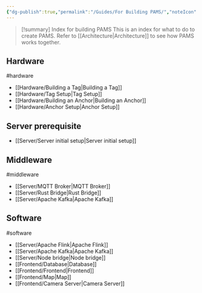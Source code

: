 ```yaml
---
{"dg-publish":true,"permalink":"/Guides/For Building PAMS/","noteIcon":""}
---
```


> [!summary] Index for building PAMS
> This is an index for what to do to create PAMS. Refer to [[Architecture\|Architecture]] to see how PAMS works together.

## Hardware

#hardware 

- [[Hardware/Building a Tag\|Building a Tag]]
- [[Hardware/Tag Setup\|Tag Setup]]
- [[Hardware/Building an Anchor\|Building an Anchor]]
- [[Hardware/Anchor Setup\|Anchor Setup]]

## Server prerequisite

- [[Server/Server initial setup\|Server initial setup]]

## Middleware

#middleware 

- [[Server/MQTT Broker\|MQTT Broker]]
- [[Server/Rust Bridge\|Rust Bridge]]
- [[Server/Apache Kafka\|Apache Kafka]]

## Software

#software 

- [[Server/Apache Flink\|Apache Flink]]
- [[Server/Apache Kafka\|Apache Kafka]]
- [[Server/Node bridge\|Node bridge]]
- [[Frontend/Database\|Database]]
- [[Frontend/Frontend\|Frontend]]
- [[Frontend/Map\|Map]]
- [[Frontend/Camera Server\|Camera Server]]